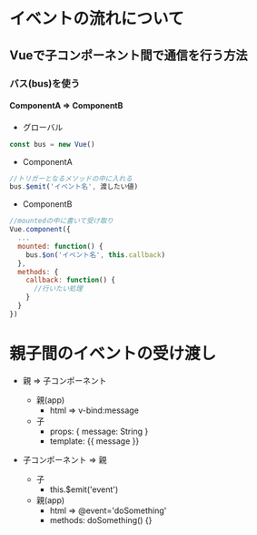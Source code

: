 # イベントの流れについて

## Vueで子コンポーネント間で通信を行う方法

### バス(bus)を使う
#### ComponentA => ComponentB
- グローバル
```JavaScript
const bus = new Vue()
```

- ComponentA
```JavaScript
//トリガーとなるメソッドの中に入れる
bus.$emit('イベント名', 渡したい値)
```

- ComponentB
```JavaScript
//mountedの中に書いて受け取り
Vue.component({
  ...
  mounted: function() {
    bus.$on('イベント名', this.callback)
  },
  methods: {
    callback: function() {
      //行いたい処理
    }
  }
})
```


# 親子間のイベントの受け渡し
- 親 => 子コンポーネント
  - 親(app)
    - html => v-bind:message
  - 子
    - props: {
        message: String
      }
    - template: {{ message }}


- 子コンポーネント => 親
  - 子
    - this.$emit('event')
  - 親(app)
    - html => @event='doSomething'
    - methods: doSomething() {}





